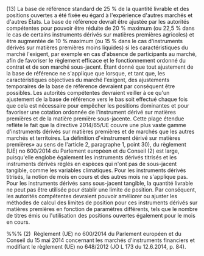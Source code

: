(13) La base de référence standard de 25 % de la quantité livrable et des positions ouvertes a été fixée eu égard à l'expérience d'autres marchés et d'autres États. La base de référence devrait être ajustée par les autorités compétentes pour pouvoir être réduite de 20 % maximum (ou 22,5 % dans le cas de certains instruments dérivés sur matières premières agricoles) et être augmentée de 10 % maximum (ou 15 % dans le cas d'instruments dérivés sur matières premières moins liquides) si les caractéristiques du marché l'exigent, par exemple en cas d'absence de participants au marché, afin de favoriser le règlement efficace et le fonctionnement ordonné du contrat et de son marché sous-jacent. Étant donné que tout ajustement de la base de référence ne s'applique que lorsque, et tant que, les caractéristiques objectives du marché l'exigent, des ajustements temporaires de la base de référence devraient par conséquent être possibles. Les autorités compétentes devraient veiller à ce qu'un ajustement de la base de référence vers le bas soit effectué chaque fois que cela est nécessaire pour empêcher les positions dominantes et pour favoriser une cotation ordonnée de l'instrument dérivé sur matières premières et de la matière première sous-jacente. Cette plage étendue reflète le fait que la directive 2014/65/UE couvre une plus vaste gamme d'instruments dérivés sur matières premières et de marchés que les autres marchés et territoires. La définition d'«instrument dérivé sur matières premières» au sens de l'article 2, paragraphe 1, point 30), du règlement (UE) no 600/2014 du Parlement européen et du Conseil (2) est large, puisqu'elle englobe également les instruments dérivés titrisés et les instruments dérivés réglés en espèces qui n'ont pas de sous-jacent tangible, comme les variables climatiques. Pour les instruments dérivés titrisés, la notion de mois en cours et des autres mois ne s'applique pas. Pour les instruments dérivés sans sous-jacent tangible, la quantité livrable ne peut pas être utilisée pour établir une limite de position. Par conséquent, les autorités compétentes devraient pouvoir améliorer ou ajuster les méthodes de calcul des limites de position pour ces instruments dérivés sur matières premières en fonction de paramètres différents, tels que le nombre de titres émis ou l'utilisation des positions ouvertes également pour le mois en cours.

%%% (2)  Règlement (UE) no 600/2014 du Parlement européen et du Conseil du 15 mai 2014 concernant les marchés d'instruments financiers et modifiant le règlement (UE) no 648/2012 (JO L 173 du 12.6.2014, p. 84).